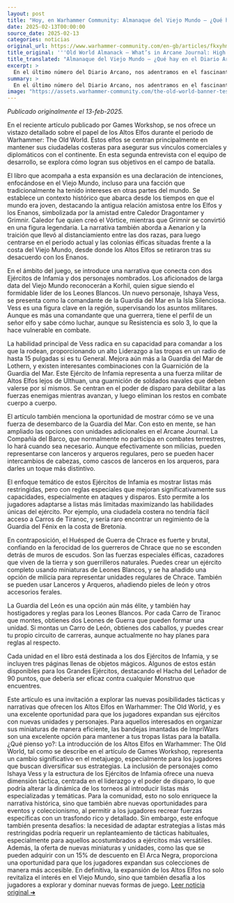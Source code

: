 ```yaml
---
layout: post
title: "Hoy, en Warhammer Community: Almanaque del Viejo Mundo – ¿Qué hay en el Diario Arcano: Reinos de los Altos Elfos? - Comunidad Warhammer"
date: 2025-02-13T00:00:00
source_date: 2025-02-13
categories: noticias
original_url: https://www.warhammer-community.com/en-gb/articles/fkxyhmsz/old-world-almanack-whats-in-arcane-journal-high-elf-realms/
title_original: '''Old World Almanack – What’s in Arcane Journal: High Elf Realms? - Warhammer Community'''
title_translated: "Almanaque del Viejo Mundo – ¿Qué hay en el Diario Arcano: Reinos de los Altos Elfos? - Comunidad Warhammer"
excerpt: >
  En el último número del Diario Arcano, nos adentramos en el fascinante mundo de los Altos Elfos durante la era de Warhammer: The Old World. Descubrimos cómo estas majestuosas criaturas mantienen sus fortalezas costeras para asegurar sus vínculos comerciales y diplomáticos con el continente. A través de entrevistas con el equipo creativo, exploramos las historias de personajes icónicos como Korhil y la nueva comandante Ishaya Vess, quien lidera a la Guardia del Mar en la Isla Silenciosa. Con un enfoque en estrategias militares únicas y unidades exclusivas, este avance promete deleitar tanto a los veteranos como a los nuevos aficionados del universo Warhammer.
summary: >
  En el último número del Diario Arcano, nos adentramos en el fascinante mundo de los Altos Elfos durante la era de Warhammer: The Old World. Descubrimos cómo estas majestuosas criaturas mantienen sus fortalezas costeras para asegurar sus vínculos comerciales y diplomáticos con el continente. A través de entrevistas con el equipo creativo, exploramos las historias de personajes icónicos como Korhil y la nueva comandante Ishaya Vess, quien lidera a la Guardia del Mar en la Isla Silenciosa. Con un enfoque en estrategias militares únicas y unidades exclusivas, este avance promete deleitar tanto a los veteranos como a los nuevos aficionados del universo Warhammer.
image: "https://assets.warhammer-community.com/the-old-world-banner-test.jpg"
---
```


*Publicado originalmente el 13-feb-2025.*

En el reciente artículo publicado por Games Workshop, se nos ofrece un vistazo detallado sobre el papel de los Altos Elfos durante el periodo de Warhammer: The Old World. Estos elfos se centran principalmente en mantener sus ciudadelas costeras para asegurar sus vínculos comerciales y diplomáticos con el continente. En esta segunda entrevista con el equipo de desarrollo, se explora cómo logran sus objetivos en el campo de batalla.

El libro que acompaña a esta expansión es una declaración de intenciones, enfocándose en el Viejo Mundo, incluso para una facción que tradicionalmente ha tenido intereses en otras partes del mundo. Se establece un contexto histórico que abarca desde los tiempos en que el mundo era joven, destacando la antigua relación amistosa entre los Elfos y los Enanos, simbolizada por la amistad entre Caledor Dragontamer y Grimnir. Caledor fue quien creó el Vórtice, mientras que Grimnir se convirtió en una figura legendaria. La narrativa también aborda a Aenarion y la traición que llevó al distanciamiento entre las dos razas, para luego centrarse en el periodo actual y las colonias élficas situadas frente a la costa del Viejo Mundo, desde donde los Altos Elfos se retiraron tras su desacuerdo con los Enanos.

En el ámbito del juego, se introduce una narrativa que conecta con dos Ejércitos de Infamia y dos personajes nombrados. Los aficionados de larga data del Viejo Mundo reconocerán a Korhil, quien sigue siendo el formidable líder de los Leones Blancos. Un nuevo personaje, Ishaya Vess, se presenta como la comandante de la Guardia del Mar en la Isla Silenciosa. Vess es una figura clave en la región, supervisando los asuntos militares. Aunque es más una comandante que una guerrera, tiene el perfil de un señor elfo y sabe cómo luchar, aunque su Resistencia es solo 3, lo que la hace vulnerable en combate.

La habilidad principal de Vess radica en su capacidad para comandar a los que la rodean, proporcionando un alto Liderazgo a las tropas en un radio de hasta 15 pulgadas si es tu General. Mejora aún más a la Guardia del Mar de Lothern, y existen interesantes combinaciones con la Guarnición de la Guardia del Mar. Este Ejército de Infamia representa a una fuerza militar de Altos Elfos lejos de Ulthuan, una guarnición de soldados navales que deben valerse por sí mismos. Se centran en el poder de disparo para debilitar a las fuerzas enemigas mientras avanzan, y luego eliminan los restos en combate cuerpo a cuerpo.

El artículo también menciona la oportunidad de mostrar cómo se ve una fuerza de desembarco de la Guardia del Mar. Con esto en mente, se han ampliado las opciones con unidades adicionales en el Arcane Journal. La Compañía del Barco, que normalmente no participa en combates terrestres, lo hará cuando sea necesario. Aunque efectivamente son milicias, pueden representarse con lanceros y arqueros regulares, pero se pueden hacer intercambios de cabezas, como cascos de lanceros en los arqueros, para darles un toque más distintivo.

El enfoque temático de estos Ejércitos de Infamia es mostrar listas más restringidas, pero con reglas especiales que mejoran significativamente sus capacidades, especialmente en ataques y disparos. Esto permite a los jugadores adaptarse a listas más limitadas maximizando las habilidades únicas del ejército. Por ejemplo, una ciudadela costera no tendría fácil acceso a Carros de Tiranoc, y sería raro encontrar un regimiento de la Guardia del Fénix en la costa de Bretonia.

En contraposición, el Huésped de Guerra de Chrace es fuerte y brutal, confiando en la ferocidad de los guerreros de Chrace que no se esconden detrás de muros de escudos. Son las fuerzas especiales élficas, cazadores que viven de la tierra y son guerrilleros naturales. Puedes crear un ejército completo usando miniaturas de Leones Blancos, y se ha añadido una opción de milicia para representar unidades regulares de Chrace. También se pueden usar Lanceros y Arqueros, añadiendo pieles de león y otros accesorios ferales.

La Guardia del León es una opción aún más élite, y también hay hostigadores y reglas para los Leones Blancos. Por cada Carro de Tiranoc que montes, obtienes dos Leones de Guerra que pueden formar una unidad. Si montas un Carro de León, obtienes dos caballos, y puedes crear tu propio circuito de carreras, aunque actualmente no hay planes para reglas al respecto.

Cada unidad en el libro está destinada a los dos Ejércitos de Infamia, y se incluyen tres páginas llenas de objetos mágicos. Algunos de estos están disponibles para los Grandes Ejércitos, destacando el Hacha del Leñador de 90 puntos, que debería ser eficaz contra cualquier Monstruo que encuentres.

Este artículo es una invitación a explorar las nuevas posibilidades tácticas y narrativas que ofrecen los Altos Elfos en Warhammer: The Old World, y es una excelente oportunidad para que los jugadores expandan sus ejércitos con nuevas unidades y personajes. Para aquellos interesados en organizar sus miniaturas de manera eficiente, las bandejas imantadas de ImpriWars son una excelente opción para mantener a tus tropas listas para la batalla.
¿Qué pienso yo?: La introducción de los Altos Elfos en Warhammer: The Old World, tal como se describe en el artículo de Games Workshop, representa un cambio significativo en el metajuego, especialmente para los jugadores que buscan diversificar sus estrategias. La inclusión de personajes como Ishaya Vess y la estructura de los Ejércitos de Infamia ofrece una nueva dimensión táctica, centrada en el liderazgo y el poder de disparo, lo que podría alterar la dinámica de los torneos al introducir listas más especializadas y temáticas. Para la comunidad, esto no solo enriquece la narrativa histórica, sino que también abre nuevas oportunidades para eventos y coleccionismo, al permitir a los jugadores recrear fuerzas específicas con un trasfondo rico y detallado. Sin embargo, este enfoque también presenta desafíos: la necesidad de adaptar estrategias a listas más restringidas podría requerir un replanteamiento de tácticas habituales, especialmente para aquellos acostumbrados a ejércitos más versátiles. Además, la oferta de nuevas miniaturas y unidades, como las que se pueden adquirir con un 15% de descuento en El Arca Negra, proporciona una oportunidad para que los jugadores expandan sus colecciones de manera más accesible. En definitiva, la expansión de los Altos Elfos no solo revitaliza el interés en el Viejo Mundo, sino que también desafía a los jugadores a explorar y dominar nuevas formas de juego.
[Leer noticia original ➜](https://www.warhammer-community.com/en-gb/articles/fkxyhmsz/old-world-almanack-whats-in-arcane-journal-high-elf-realms/)
